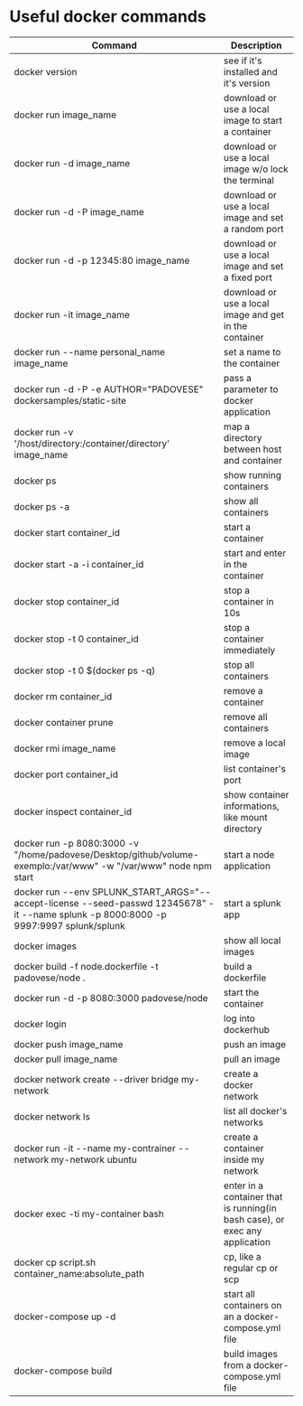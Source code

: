 <h1>Useful docker commands</h1>

Command  | Description
------------- | -------------
docker version  | see if it's installed and it's version
docker run image_name | download or use a local image to start a container
docker run -d image_name | download or use a local image w/o lock the terminal
docker run -d -P image_name | download or use a local image and set a random port
docker run -d -p 12345:80 image_name | download or use a local image and set a fixed port
docker run -it image_name | download or use a local image and get in the container
docker run --name personal_name image_name | set a name to the container
docker run -d -P -e AUTHOR="PADOVESE" dockersamples/static-site | pass a parameter to docker application
docker run -v '/host/directory:/container/directory' image_name | map a directory between host and container
docker ps  | show running containers
docker ps -a | show all containers
docker start container_id | start a container
docker start -a -i container_id | start and enter in the container
docker stop container_id | stop a container in 10s
docker stop -t 0 container_id | stop a container immediately
docker stop -t 0 $(docker ps -q) | stop all containers
docker rm container_id | remove a container
docker container prune | remove all containers
docker rmi image_name | remove a local image
docker port container_id | list container's port
docker inspect container_id | show container informations, like mount directory
docker run -p 8080:3000 -v "/home/padovese/Desktop/github/volume-exemplo:/var/www" -w "/var/www" node npm start | start a node application 
docker run --env SPLUNK_START_ARGS="--accept-license --seed-passwd 12345678" -it --name splunk -p 8000:8000 -p 9997:9997 splunk/splunk | start a splunk app
docker images | show all local images
docker build -f node.dockerfile -t padovese/node . | build a dockerfile
docker run -d -p 8080:3000 padovese/node | start the container
docker login | log into dockerhub
docker push image_name | push an image
docker pull image_name | pull an image
docker network create --driver bridge my-network | create a docker network
docker network ls | list all docker's networks
docker run -it --name my-contrainer --network my-network ubuntu | create a container inside my network
docker exec -ti my-container bash | enter in a container that is running(in bash case), or exec any application
docker cp script.sh container_name:absolute_path | cp, like a regular cp or scp
docker-compose up -d | start all containers on an a docker-compose.yml file
docker-compose build | build images from a docker-compose.yml file
